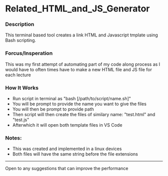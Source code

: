 # Related_HTML_and_JS_Generator

<h3><b>Description</b></h3>

<p>This terminal based tool creates a link HTML and Javascript tmplate using Bash scripting.</p>

<h3><b>Forcus/Insperation</b></h3>

<p>This was my first attempt of automating part of my code along process as I would have to often times have to make a new HTML file and JS file for each lecture</p>

<h3><b>How It Works</b></h3>

<ul>
  <li>Run script in terminal as "bash [/path/to/script/name.sh]"</li>
  <li>You will be prompt to provide the name you want to give the files</i>
  <li>You will then be prompt to provide path</li>
  <li>Then script will then create the files of similary name:  "test.html" and "test.js"</li>
  <li>Afterwhich it will open both template files in VS Code</li>
</ul>

<h3>Notes:</h3>
<ul>
  <li>This was created and implemented in a linux devices</li>
  <li>Both files will have the same string before the file extensions</li>
</ul>

<hr>

<footer>Open to any suggestions that can improve the performance</footer>

